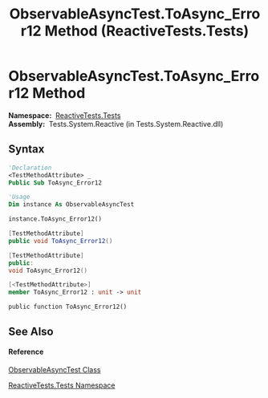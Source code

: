 ﻿---
title: ObservableAsyncTest.ToAsync_Error12 Method  (ReactiveTests.Tests)
TOCTitle: ToAsync_Error12 Method
ms:assetid: M:ReactiveTests.Tests.ObservableAsyncTest.ToAsync_Error12
ms:mtpsurl: https://msdn.microsoft.com/en-us/library/reactivetests.tests.observableasynctest.toasync_error12(v=VS.103)
ms:contentKeyID: 36619254
ms.date: 06/28/2011
mtps_version: v=VS.103
f1_keywords:
- ReactiveTests.Tests.ObservableAsyncTest.ToAsync_Error12
dev_langs:
- CSharp
- JScript
- VB
- FSharp
- c++
---

# ObservableAsyncTest.ToAsync\_Error12 Method

**Namespace:**  [ReactiveTests.Tests](hh289046\(v=vs.103\).md)  
**Assembly:**  Tests.System.Reactive (in Tests.System.Reactive.dll)

## Syntax

``` vb
'Declaration
<TestMethodAttribute> _
Public Sub ToAsync_Error12
```

``` vb
'Usage
Dim instance As ObservableAsyncTest

instance.ToAsync_Error12()
```

``` csharp
[TestMethodAttribute]
public void ToAsync_Error12()
```

``` c++
[TestMethodAttribute]
public:
void ToAsync_Error12()
```

``` fsharp
[<TestMethodAttribute>]
member ToAsync_Error12 : unit -> unit 
```

``` jscript
public function ToAsync_Error12()
```

## See Also

#### Reference

[ObservableAsyncTest Class](hh314747\(v=vs.103\).md)

[ReactiveTests.Tests Namespace](hh289046\(v=vs.103\).md)

